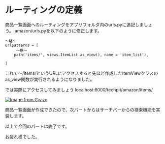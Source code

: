 # ルーティングの定義

商品一覧画面へのルーティングをアプリフォルダ内のurls.pyに追記しましょう。
amazon/urls.pyを以下のように修正します。

```
〜略〜
urlpatterns = [
     〜略〜
    path('items/', views.ItemList.as_view(), name = 'item_list'),
    
]
```

これで〜/items/というURLにアクセスすると先ほど作成したItemViewクラスのas_view関数が実行されるようになりました。

では実際にアクセスしてみましょう
localhost:8000/techpit/amazon/items/

[![Image from Gyazo](https://i.gyazo.com/49a02430957e4adea0555774efc9a07a.png)](https://gyazo.com/49a02430957e4adea0555774efc9a07a)


商品一覧画面が作成できたので、次パートからはサーチバーからの検索機能を実装します。

以上で今回のパートは終了です。

お疲れ様でした。